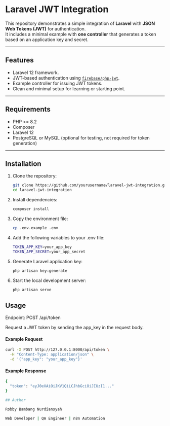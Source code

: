 # Laravel JWT Integration

This repository demonstrates a simple integration of **Laravel** with **JSON Web Tokens (JWT)** for authentication.  
It includes a minimal example with **one controller** that generates a token based on an application key and secret.

---

## Features
- Laravel 12 framework.
- JWT-based authentication using [`firebase/php-jwt`](https://github.com/firebase/php-jwt).
- Example controller for issuing JWT tokens.
- Clean and minimal setup for learning or starting point.

---

## Requirements
- PHP >= 8.2
- Composer
- Laravel 12
- PostgreSQL or MySQL (optional for testing, not required for token generation)

---

## Installation
1. Clone the repository:
   ```bash
   git clone https://github.com/yourusername/laravel-jwt-integration.git
   cd laravel-jwt-integration

2. Install dependencies:
   ```bash
   composer install

3. Copy the environment file:
   ```bash
   cp .env.example .env
   
4. Add the following variables to your .env file:
   ```bash
   TOKEN_APP_KEY=your_app_key
   TOKEN_APP_SECRET=your_app_secret
   
5. Generate Laravel application key:
   ```bash
   php artisan key:generate

6. Start the local development server:
   ```bash
   php artisan serve

## Usage
Endpoint: POST /api/token

Request a JWT token by sending the app_key in the request body.

#### Example Request
```bash
curl -X POST http://127.0.0.1:8000/api/token \
  -H "Content-Type: application/json" \
  -d '{"app_key": "your_app_key"}'
```

#### Example Response
```bash
{
  "token": "eyJ0eXAiOiJKV1QiLCJhbGciOiJIUzI1..."
}

## Author

Robby Bambang Nurdiansyah

Web Developer | QA Engineer | n8n Automation

